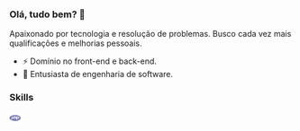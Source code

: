 ### Olá, tudo bem? 👋
Apaixonado por tecnologia e resolução de problemas. Busco cada vez mais qualificações e melhorias pessoais.

- ⚡ Domínio no front-end e back-end.
- 🤔 Entusiasta de engenharia de software.

### Skills
<img src="https://raw.githubusercontent.com/devicons/devicon/master/icons/php/php-plain.svg" width="20" height="20">


<!--
**elciidsouza/elciidsouza** is a ✨ _special_ ✨ repository because its `README.md` (this file) appears on your GitHub profile.
![alt text](http://url/to/img.png)

- 🔭 I’m currently working on ...
- 🌱 I’m currently learning ...
- 👯 I’m looking to collaborate on ...
- 🤔 I’m looking for help with ...
- 💬 Ask me about ...
- 📫 How to reach me: ...
- 😄 Pronouns: ...
- ⚡ Fun fact: ...
-->
